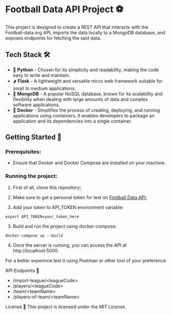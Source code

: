 # Football Data API Project :soccer:

This project is designed to create a REST API that interacts with the Football-data.org API, imports the data locally to a MongoDB database, and exposes endpoints for fetching the said data. 

## Tech Stack 🛠️

- 🐍 **Python** - Chosen for its simplicity and readability, making the code easy to write and maintain.
- 🌶️ **Flask** - A lightweight and versatile micro web framework suitable for small to medium applications.
- 🍃 **MongoDB** - A popular NoSQL database, known for its scalability and flexibility when dealing with large amounts of data and complex software applications.
- 🐳 **Docker** - Simplifies the process of creating, deploying, and running applications using containers. It enables developers to package an application and its dependencies into a single container.

## Getting Started :rocket:

### Prerequisites:
- Ensure that Docker and Docker Compose are installed on your machine.

### Running the project:

1. First of all, clone this repository;

2. Make sure to get a personal token for test on [Football Data API](https://www.football-data.org/client/register);

3. Add your token to API_TOKEN environment variable:
```
export API_TOKEN=your_token_here
```

3. Build and run the project using docker-compose:
```
docker-compose up --build
```

4. Once the server is running, you can access the API at http://localhost:5000.

For a better experince test it using Postman or other tool of your preference.

API Endpoints :link:

* /import-league/\<leagueCode\>
* /players/\<leagueCode\>
* /team/\<teamName\>
* /players-of-team/\<teamName\>

License :page_with_curl:
This project is licensed under the MIT License.
